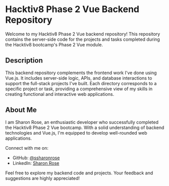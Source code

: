 # Hacktiv8 Phase 2 Vue Backend Repository

Welcome to my Hacktiv8 Phase 2 Vue backend repository! This repository contains the server-side code for the projects and tasks completed during the Hacktiv8 bootcamp's Phase 2 Vue module.

## Description

This backend repository complements the frontend work I've done using Vue.js. It includes server-side logic, APIs, and database interactions to support the full-stack projects I've built. Each directory corresponds to a specific project or task, providing a comprehensive view of my skills in creating functional and interactive web applications.

## About Me

I am Sharon Rose, an enthusiastic developer who successfully completed the Hacktiv8 Phase 2 Vue bootcamp. With a solid understanding of backend technologies and Vue.js, I'm equipped to develop well-rounded web applications.

Connect with me on:
- GitHub: [@ssharonrose](https://github.com/ssharonrose)
- LinkedIn: [Sharon Rose](http://www.linkedin.com/in/SharonnRose)

Feel free to explore my backend code and projects. Your feedback and suggestions are highly appreciated!

